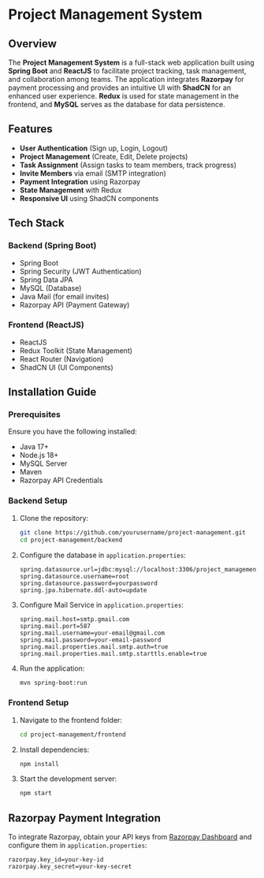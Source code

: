# Project Management System

## Overview
The **Project Management System** is a full-stack web application built using **Spring Boot** and **ReactJS** to facilitate project tracking, task management, and collaboration among teams. The application integrates **Razorpay** for payment processing and provides an intuitive UI with **ShadCN** for an enhanced user experience. **Redux** is used for state management in the frontend, and **MySQL** serves as the database for data persistence.

## Features
- **User Authentication** (Sign up, Login, Logout)
- **Project Management** (Create, Edit, Delete projects)
- **Task Assignment** (Assign tasks to team members, track progress)
- **Invite Members** via email (SMTP integration)
- **Payment Integration** using Razorpay
- **State Management** with Redux
- **Responsive UI** using ShadCN components

## Tech Stack
### Backend (Spring Boot)
- Spring Boot
- Spring Security (JWT Authentication)
- Spring Data JPA
- MySQL (Database)
- Java Mail (for email invites)
- Razorpay API (Payment Gateway)

### Frontend (ReactJS)
- ReactJS
- Redux Toolkit (State Management)
- React Router (Navigation)
- ShadCN UI (UI Components)

## Installation Guide
### Prerequisites
Ensure you have the following installed:
- Java 17+
- Node.js 18+
- MySQL Server
- Maven
- Razorpay API Credentials

### Backend Setup
1. Clone the repository:
   ```sh
   git clone https://github.com/yourusername/project-management.git
   cd project-management/backend
   ```
2. Configure the database in `application.properties`:
   ```properties
   spring.datasource.url=jdbc:mysql://localhost:3306/project_management
   spring.datasource.username=root
   spring.datasource.password=yourpassword
   spring.jpa.hibernate.ddl-auto=update
   ```
3. Configure Mail Service in `application.properties`:
   ```properties
   spring.mail.host=smtp.gmail.com
   spring.mail.port=587
   spring.mail.username=your-email@gmail.com
   spring.mail.password=your-email-password
   spring.mail.properties.mail.smtp.auth=true
   spring.mail.properties.mail.smtp.starttls.enable=true
   ```
4. Run the application:
   ```sh
   mvn spring-boot:run
   ```

### Frontend Setup
1. Navigate to the frontend folder:
   ```sh
   cd project-management/frontend
   ```
2. Install dependencies:
   ```sh
   npm install
   ```
3. Start the development server:
   ```sh
   npm start
   ```

## Razorpay Payment Integration
To integrate Razorpay, obtain your API keys from [Razorpay Dashboard](https://razorpay.com/) and configure them in `application.properties`:
```properties
razorpay.key_id=your-key-id
razorpay.key_secret=your-key-secret
```

